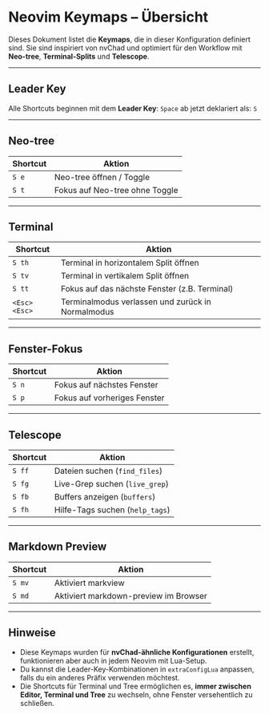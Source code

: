 # Neovim Keymaps – Übersicht

Dieses Dokument listet die **Keymaps**, die in dieser Konfiguration definiert sind. Sie sind inspiriert von nvChad und optimiert für den Workflow mit **Neo-tree**, **Terminal-Splits** und **Telescope**.

---

## Leader Key
Alle Shortcuts beginnen mit dem **Leader Key**: `Space` ab jetzt deklariert als: `S`

---

## Neo-tree
| Shortcut      | Aktion |
|---------------|--------|
| `S e`   | Neo-tree öffnen / Toggle |
| `S t`   | Fokus auf Neo-tree ohne Toggle |

---

## Terminal
| Shortcut       | Aktion |
|----------------|--------|
| `S th`   | Terminal in horizontalem Split öffnen |
| `S tv`   | Terminal in vertikalem Split öffnen |
| `S tt`   | Fokus auf das nächste Fenster (z.B. Terminal) |
| `<Esc><Esc>`   | Terminalmodus verlassen und zurück in Normalmodus |

---

## Fenster-Fokus
| Shortcut      | Aktion |
|---------------|--------|
| `S n`   | Fokus auf nächstes Fenster |
| `S p`   | Fokus auf vorheriges Fenster |

---

## Telescope
| Shortcut      | Aktion |
|---------------|--------|
| `S ff`  | Dateien suchen (`find_files`) |
| `S fg`  | Live-Grep suchen (`live_grep`) |
| `S fb`  | Buffers anzeigen (`buffers`) |
| `S fh`  | Hilfe-Tags suchen (`help_tags`) |

---

## Markdown Preview
| Shortcut      | Aktion |
|---------------|--------|
| `S mv`  | Aktiviert markview  |
| `S md`  | Aktiviert markdown-preview im Browser |

---

## Hinweise
- Diese Keymaps wurden für **nvChad-ähnliche Konfigurationen** erstellt, funktionieren aber auch in jedem Neovim mit Lua-Setup.  
- Du kannst die Leader-Key-Kombinationen in `extraConfigLua` anpassen, falls du ein anderes Präfix verwenden möchtest.  
- Die Shortcuts für Terminal und Tree ermöglichen es, **immer zwischen Editor, Terminal und Tree** zu wechseln, ohne Fenster versehentlich zu schließen.


